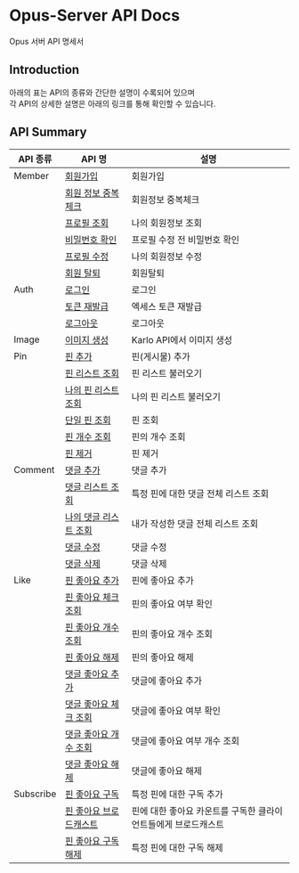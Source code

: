 # Opus-Server API Docs

Opus 서버 API 명세서

## Introduction

아래의 표는 API의 종류와 간단한 설명이 수록되어 있으며 <br>
각 API의 상세한 설명은 아래의 링크를 통해 확인할 수 있습니다.

## API Summary

| API 종류    | API 명                                     | 설명                                 |
|-----------|-------------------------------------------|------------------------------------|
| Member    | [회원가입](member.md#회원가입)                    | 회원가입                               |
|           | [회원 정보 중복체크](member.md#중복체크)              | 회원정보 중복체크                          |
|           | [프로필 조회](member.md#프로필_조회)                | 나의 회원정보 조회                         |
|           | [비밀번호 확인](member.md#비밀번호_확인)              | 프로필 수정 전 비밀번호 확인                   |
|           | [프로필 수정](member.md#프로필_수정)                | 나의 회원정보 수정                         |
|           | [회원 탈퇴](member.md#회원탈퇴)                   | 회원탈퇴                               |
| Auth      | [로그인](auth.md#로그인)                        | 로그인                                |
|           | [토큰 재발급](auth.md#토큰_재발급)                  | 엑세스 토큰 재발급                         |
|           | [로그아웃](auth.md#로그아웃)                      | 로그아웃                               |
| Image     | [이미지 생성](image.md#이미지_생성)                 | Karlo API에서 이미지 생성                 |
| Pin       | [핀 추가](pins.md#핀_추가)                      | 핀(게시물) 추가                          |
|           | [핀 리스트 조회](pins.md#핀_리스트_조회)              | 핀 리스트 불러오기                         |
|           | [나의 핀 리스트 조회](pins.md#내_핀_리스트_조회)         | 나의 핀 리스트 불러오기                      |
|           | [단일 핀 조회](pins.md#핀_조회)                   | 핀 조회                               |
|           | [핀 개수 조회](pins.md#핀_개수_조회)                | 핀의 개수 조회                           |
|           | [핀 제거](pins.md#핀_제거)                      | 핀 제거                               |
| Comment   | [댓글 추가](comments.md#댓글_추가)                | 댓글 추가                              |
|           | [댓글 리스트 조회](comments.md#댓글_리스트_조회)        | 특정 핀에 대한 댓글 전체 리스트 조회              |
|           | [나의 댓글 리스트 조회](comments.md#내_댓글_리스트_조회)   | 내가 작성한 댓글 전체 리스트 조회                |
|           | [댓글 수정](comments.md#댓글_수정)                | 댓글 수정                              |
|           | [댓글 삭제](comments.md#댓글_삭제)                | 댓글 삭제                              |
| Like      | [핀 좋아요 추가](like.md#핀_좋아요_추가)              | 핀에 좋아요 추가                          | 
|           | [핀 좋아요 체크 조회](like.md#핀_좋아요_체크_조회)        | 핀의 좋아요 여부 확인                       |
|           | [핀 좋아요 개수 조회](like.md#핀_좋아요_개수_조회)        | 핀의 좋아요 개수 조회                       |
|           | [핀 좋아요 해제](like.md#핀_좋아요_해제)              | 핀의 좋아요 해제                          |
|           | [댓글 좋아요 추가](like.md#댓글_좋아요_추가)            | 댓글에 좋아요 추가                         |
|           | [댓글 좋아요 체크 조회](like.md#댓글_좋아요_체크_조회)      | 댓글에 좋아요 여부 확인                      |
|           | [댓글 좋아요 개수 조회](like.md#댓글_좋아요_개수_조회)      | 댓글에 좋아요 여부 개수 조회                   |
|           | [댓글 좋아요 해제](like.md#댓글_좋아요_해제)            | 댓글에 좋아요 해제                         |
| Subscribe | [핀 좋아요 구독](subscribe.md#핀_좋아요_구독)         | 특정 핀에 대한 구독 추가                     |
|           | [핀 좋아요 브로드캐스트](subscribe.md#핀_좋아요_브로드캐스트) | 핀에 대한 좋아요 카운트를 구독한 클라이언트들에게 브로드캐스트 |
|           | [핀 좋아요 구독 해제](subscribe.md#핀_좋아요_구독해제)    | 특정 핀에 대한 구독 해제                     |
